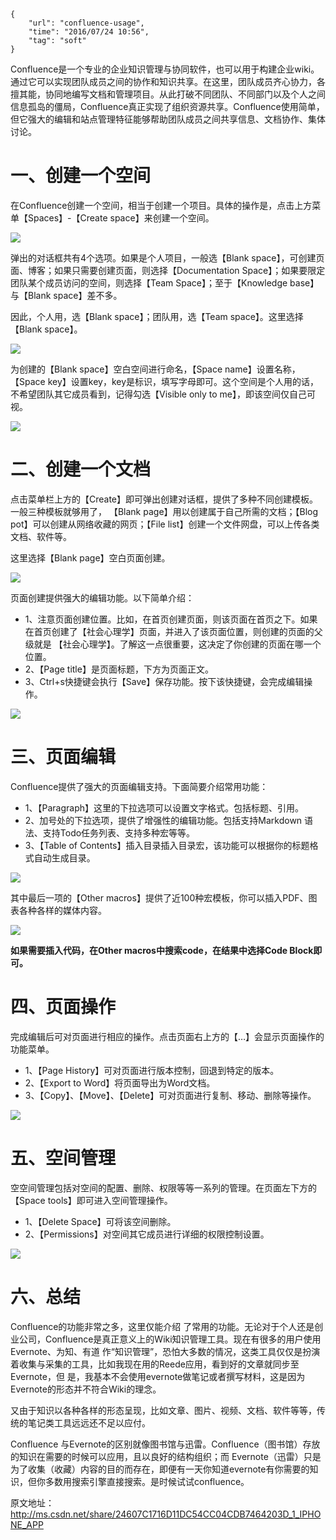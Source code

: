 ```
{
    "url": "confluence-usage",
    "time": "2016/07/24 10:56",
    "tag": "soft"
}
```

Confluence是一个专业的企业知识管理与协同软件，也可以用于构建企业wiki。通过它可以实现团队成员之间的协作和知识共享。在这里，团队成员齐心协力，各擅其能，协同地编写文档和管理项目。从此打破不同团队、不同部门以及个人之间信息孤岛的僵局，Confluence真正实现了组织资源共享。Confluence使用简单，但它强大的编辑和站点管理特征能够帮助团队成员之间共享信息、文档协作、集体讨论。

# 一、创建一个空间
在Confluence创建一个空间，相当于创建一个项目。具体的操作是，点击上方菜单【Spaces】-【Create space】来创建一个空间。

![](/uploads/confluence-create-space.png)

弹出的对话框共有4个选项。如果是个人项目，一般选【Blank space】，可创建页面、博客；如果只需要创建页面，则选择【Documentation Space】；如果要限定团队某个成员访问的空间，则选择【Team Space】；至于【Knowledge base】与【Blank space】差不多。

因此，个人用，选【Blank space】；团队用，选【Team space】。这里选择【Blank space】。

![](/uploads/confluence-select-space.png)

为创建的【Blank space】空白空间进行命名，【Space name】设置名称，【Space key】设置key，key是标识，填写字母即可。这个空间是个人用的话，不希望团队其它成员看到，记得勾选【Visible only to me】，即该空间仅自己可视。

![](/uploads/confluence-space-setting.png)

# 二、创建一个文档
点击菜单栏上方的【Create】即可弹出创建对话框，提供了多种不同创建模板。一般三种模板就够用了， 【Blank page】用以创建属于自己所需的文档；【Blog pot】可以创建从网络收藏的网页；【File list】创建一个文件网盘，可以上传各类文档、软件等。

这里选择【Blank page】空白页面创建。

![](/uploads/confluence-create-page.png)

页面创建提供强大的编辑功能。以下简单介绍：

- 1、注意页面创建位置。比如，在首页创建页面，则该页面在首页之下。如果在首页创建了【社会心理学】页面，并进入了该页面位置，则创建的页面的父级就是 【社会心理学】。了解这一点很重要，这决定了你创建的页面在哪一个位置。
- 2、【Page title】是页面标题，下方为页面正文。
- 3、Ctrl+s快捷键会执行【Save】保存功能。按下该快捷键，会完成编辑操作。

![](/uploads/confluence-page-intro.jpg)

# 三、页面编辑
Confluence提供了强大的页面编辑支持。下面简要介绍常用功能：

- 1、【Paragraph】这里的下拉选项可以设置文字格式。包括标题、引用。
- 2、加号处的下拉选项，提供了增强性的编辑功能。包括支持Markdown 语法、支持Todo任务列表、支持多种宏等等。
- 3、【Table of Contents】插入目录插入目录宏，该功能可以根据你的标题格式自动生成目录。

![](/uploads/confluence-page-edit.jpg)

其中最后一项的【Other macros】提供了近100种宏模板，你可以插入PDF、图表各种各样的媒体内容。

![](/uploads/confluence-macros.jpg)

**如果需要插入代码，在Other macros中搜索code，在结果中选择Code Block即可。**

# 四、页面操作
完成编辑后可对页面进行相应的操作。点击页面右上方的【…】会显示页面操作的功能菜单。

- 1、【Page History】可对页面进行版本控制，回退到特定的版本。
- 2、【Export to Word】将页面导出为Word文档。
- 3、【Copy】、【Move】、【Delete】可对页面进行复制、移动、删除等操作。

![](/uploads/confluence-page-op.png)

# 五、空间管理
空空间管理包括对空间的配置、删除、权限等等一系列的管理。在页面左下方的【Space tools】即可进入空间管理操作。

- 1、【Delete Space】可将该空间删除。
- 2、【Permissions】对空间其它成员进行详细的权限控制设置。

![](/uploads/confluece-space-manage.png)

# 六、总结
Confluence的功能非常之多，这里仅能介绍 了常用的功能。无论对于个人还是创业公司，Confluence是真正意义上的Wiki知识管理工具。现在有很多的用户使用Evernote、为知、有道 作“知识管理”，恐怕大多数的情况，这类工具仅仅是扮演着收集与采集的工具，比如我现在用的Reede应用，看到好的文章就同步至Evernote，但 是，我基本不会使用evernote做笔记或者撰写材料，这是因为Evernote的形态并不符合Wiki的理念。

又由于知识以各种各样的形态呈现，比如文章、图片、视频、文档、软件等等，传统的笔记类工具远远还不足以应付。

Confluence 与Evernote的区别就像图书馆与迅雷。Confluence（图书馆）存放的知识在需要的时候可以应用，且以良好的结构组织；而 Evernote（迅雷）只是为了收集（收藏）内容的目的而存在，即便有一天你知道evernote有你需要的知识，但你多数用搜索引擎直接搜索。是时候试试confluence。

原文地址：http://ms.csdn.net/share/24607C1716D11DC54CC04CDB7464203D_1_IPHONE_APP